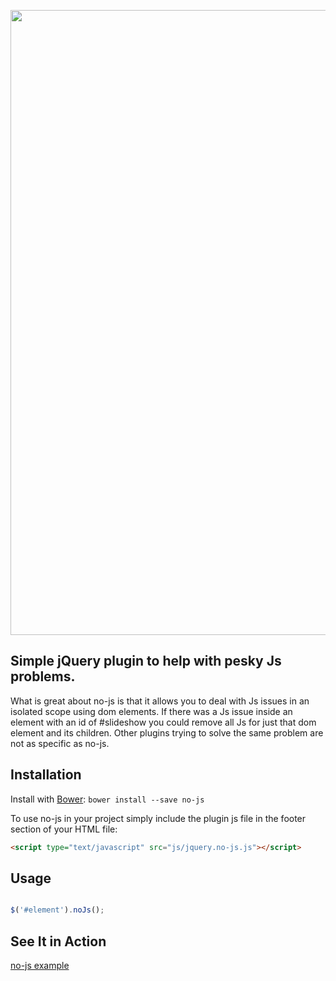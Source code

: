 <p>
    <img width="1000" src="https://raw.github.com/neb636/no-js/master/no-js.png">
</p>

## Simple jQuery plugin to help with pesky Js problems.
What is great about no-js is that it allows you to deal with Js issues in an
isolated scope using dom elements. If there was a Js issue inside an element with an
 id of #slideshow you could remove all Js for just that dom element and its
 children. Other plugins trying to solve the same problem are not as specific as
 no-js.

## Installation

Install with [Bower](http://bower.io/):
``bower install --save no-js``

To use no-js in your project simply include the plugin js file in the footer section
 of your HTML file:
```html
<script type="text/javascript" src="js/jquery.no-js.js"></script>
```

## Usage
```javascript

$('#element').noJs();
```

## See It in Action
[no-js example](http://codepen.io/neb636/pen/aejhz)
